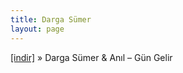 ```yaml
---
title: Darga Sümer
layout: page
---
```


<a href="https://cloud.mail.ru/public/96da05893448/Darga%20Sumer%20%26%20Anil%20-%20Gun%20Gelir" target="_blank">[indir]</a>  »  Darga Sümer & Anıl &#8211; Gün Gelir